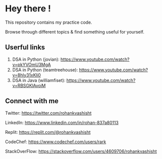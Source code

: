 # Hey there !

This repository contains my practice code.

Browse through different topics & find something useful for yourself.

## Userful links

1. DSA in Python (jovian): https://www.youtube.com/watch?v=pkYVOmU3MgA
2. DSA in Python (teamtreehouse): https://www.youtube.com/watch?v=8hly31xKli0
3. DSA in Java (williamfiset): https://www.youtube.com/watch?v=RBSGKlAvoiM

## Connect with me

Twitter: https://twitter.com/rohankvashisht

LinkedIn: https://www.linkedin.com/in/rohan-837a80113

Replit: https://replit.com/@rohankvashisht

CodeChef: https://www.codechef.com/users/rark

StackOverFlow: https://stackoverflow.com/users/4609706/rohankvashisht
